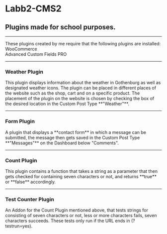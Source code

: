 # Labb2-CMS2
<h2> Plugins made for school purposes.</h2>
<hr>
These plugins created by me require that the following plugins are installed: <br>
WooCommerce <br>
Advanced Custom Fields PRO
<hr>

<h3> Weather Plugin </h3>
This plugin displays information about the weather in Gothenburg as well as designated weather icons. The plugin can be placed in different places of the website such as the shop, cart and on a specific product. The placement of the plugin on the website is chosen by checking the box of the desired location in the Custom Post Type **"Weather"**. 
<hr>

<h3> Form Plugin </h3>
A plugin that displays a **contact form** in which a message can be submitted, the message then gets saved in the Custom Post Type **"Messages"** on the Dashboard below "Comments".
<hr>


<h3> Count Plugin </h3>
This plugin contains a function that takes a string as a parameter that then gets checked for containing seven characters or not, and returns **true** or **false** accordingly. 
<hr>


<h3> Test Counter Plugin </h3>
An Addon for the Count Plugin mentioned above, that tests strings for consisting of seven characters or not, less or more characters fails, seven characters succeeds. These tests only run if the URL ends in (?testrun=yes). 
